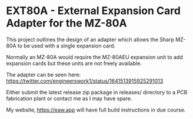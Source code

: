# EXT80A - External Expansion Card Adapter for the MZ-80A
This project outlines the design of an adapter which allows the Sharp MZ-80A to be used with a single expansion card. 

Normally an MZ-80A would require the MZ-80AEU expansion unit to add expansion cards but these units are not freely available.

The adapter can be seen here: https://twitter.com/engineerswork1/status/1641513915925291013

Either submit the latest release zip package in releases/ directory to a PCB fabrication plant or contact me as I may have spare.

My website, https://eaw.app will have full build instructions in due course.
